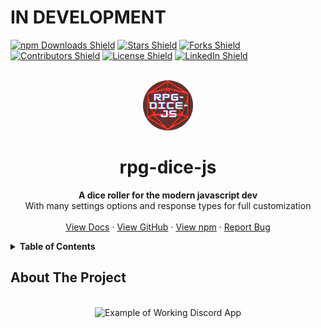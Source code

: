 # IN DEVELOPMENT

<a name="readme-top"></a>

<!-- SHIELDS -->

[![npm Downloads Shield](https://img.shields.io/npm/dm/rpg-dice-js?style=flat-square&logo=npm)]()
[![Stars Shield](https://img.shields.io/github/stars/Mateo-Wallace/rpg-dice-js.svg?style=flat-square&color=blue&logo=github)](https://github.com/Mateo-Wallace/rpg-dice-js/stargazers)
[![Forks Shield](https://img.shields.io/github/forks/Mateo-Wallace/rpg-dice-js.svg?style=flat-square&logo=github)](https://github.com/Mateo-Wallace/rpg-dice-js/network/members)
[![Contributors Shield](https://img.shields.io/github/contributors/Mateo-Wallace/rpg-dice-js.svg?style=flat-square&color=success&logo=github)](https://github.com/Mateo-Wallace/rpg-dice-js/graphs/contributors)
[![License Shield](https://img.shields.io/github/license/Mateo-Wallace/rpg-dice-js.svg?style=flat-square)](https://github.com/Mateo-Wallace/rpg-dice-js/blob/main/LICENSE)
[![LinkedIn Shield](https://img.shields.io/badge/LinkedIn-555555?style=flat-square&logo=linkedin)](https://www.linkedin.com/in/mateo-wallace/)

<!-- PROJECT LOGO & HEADER -->
<br />
<div align="center">
<img src="./img/rpg-dice-js-400-circle.png" alt="rpg dice logo" width="80" height="80">

  <h1 align="center"><strong>rpg-dice-js</strong></h1>

  <p align="center">
    <strong>A dice roller for the modern javascript dev</strong>
    <br />
    With many settings options and response types for full customization
    <br />
    <br />
    <a href="https://mateo-wallace.github.io/rpg-dice-js/">View Docs</a>
    ·
    <a href="https://github.com/Mateo-Wallace/rpg-dice-js">View GitHub</a>
    ·
    <a href="">View npm</a>
    ·
    <a href="https://github.com/Mateo-Wallace/rpg-dice-js/issues">Report Bug</a>
  </p>
</div>

<!-- TABLE OF CONTENTS -->

<details>
  <summary style="cursor: pointer;"><strong>Table of Contents</strong></summary>
  <ol>
    <li>
      <a href="#about-the-project">About The Project</a>
      <ul>
        <li><a href="#built-with">Built With</a></li>
      </ul>
    </li>
    <li><a href="#documentation">Documentation</a></li>
    <li><a href="#contributing">Contributing</a></li>
    <li><a href="#license">License</a></li>
    <li><a href="#contact">Contact</a></li>
    <li><a href="#acknowledgments">Acknowledgments</a></li>
  </ol>
</details>

<!-- ABOUT THE PROJECT -->

## About The Project

<div align="center">
  <br />
  <img src="./src/img/dumbot-full-use-example.gif" alt="Example of Working Discord App">
  <br />
  <br />
</div>
